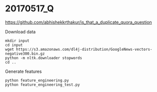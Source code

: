 # 20170517_Q

https://github.com/abhishekkrthakur/is_that_a_duplicate_quora_question

Download data
```
mkdir input
cd input
wget https://s3.amazonaws.com/dl4j-distribution/GoogleNews-vectors-negative300.bin.gz
python -m nltk.downloader stopwords
cd ..
```


Generate features
```
python feature_engineering.py
python feature_engineering_test.py
```

